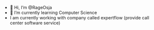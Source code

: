 - 👋 Hi, I’m @RageOsja
- 🌱 I’m currently learning Computer Science
- I am  currently working with company called expertflow (provide call center software service) 

